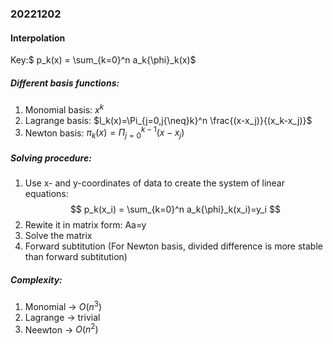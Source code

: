 ### 20221202
#### Interpolation
Key:$ p_k(x) = \sum_{k=0}^n a_k{\phi}_k(x)$ 

##### Different basis functions:

1. Monomial basis: $x^k$
2. Lagrange basis: $l_k(x)=\Pi_{j=0,j{\neq}k}^n \frac{(x-x_j)}{(x_k-x_j)}$
3. Newton basis: $\pi_k(x)=\Pi_{j=0}^{k-1}(x-x_j)$

##### Solving procedure:
1. Use x- and y-coordinates of data to create the system of linear equations: 
$$
        p_k(x_i) = \sum_{k=0}^n a_k{\phi}_k(x_i)=y_i
$$
2. Rewite it in matrix form: Aa=y
3. Solve the matrix
4. Forward subtitution (For Newton basis, divided difference is more stable than forward subtitution)

##### Complexity:
1. Monomial -> $O(n^3)$
2. Lagrange -> trivial
3. Neewton -> $O(n^2)$
